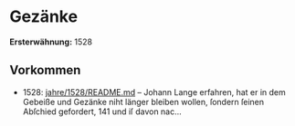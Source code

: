 # Gezänke

**Ersterwähnung:** 1528

## Vorkommen
- 1528: [jahre/1528/README.md](../jahre/1528/README.md) – Johann Lange erfahren, hat er
in dem Gebeiße und Gezänke niht länger bleiben wollen,
ſondern ſeinen Abſchied gefordert, 141 und iſ davon nac...
